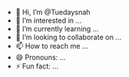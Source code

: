- 👋 Hi, I’m @Tuedaysnah
- 👀 I’m interested in ...
- 🌱 I’m currently learning ...
- 💞️ I’m looking to collaborate on ...
- 📫 How to reach me ...
- 😄 Pronouns: ...
- ⚡ Fun fact: ...

<!---
Tuedaysnah/Tuedaysnah is a ✨ special ✨ repository because its `README.md` (this file) appears on your GitHub profile.
You can click the Preview link to take a look at your changes.
--->

